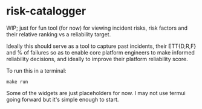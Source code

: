 # risk-catalogger

WIP; just for fun tool (for now) for viewing incident risks, risk factors and their relative ranking vs a reliability target. 

Ideally this should serve as a tool to capture past incidents, their ETT{D,R,F} and % of failures so as to enable core platform engineers to make informed reliability decisions, and ideally to improve their platform reliability score.

To run this in a terminal:
 
	make run

Some of the widgets are just placeholders for now. I may not use termui going forward but it's simple enough to start. 

